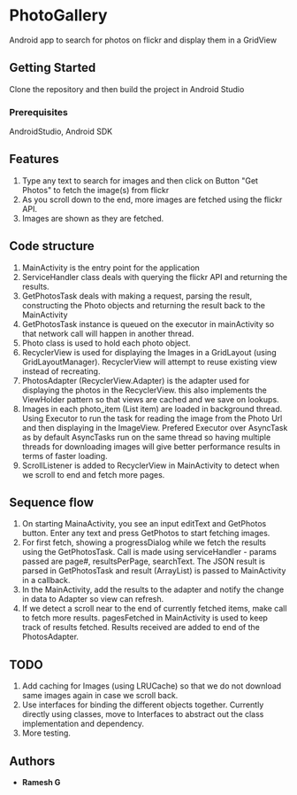 # PhotoGallery

Android app to search for photos on flickr and display them in a GridView

## Getting Started

Clone the repository and then build the project in Android Studio

### Prerequisites

AndroidStudio, Android SDK

## Features
1. Type any text to search for images and then click on Button "Get Photos" to fetch the image(s) from flickr
2. As you scroll down to the end, more images are fetched using the flickr API.
3. Images are shown as they are fetched.

## Code structure
1. MainActivity is the entry point for the application
2. ServiceHandler class deals with querying the flickr API and returning the results.
3. GetPhotosTask deals with making a request, parsing the result, constructing the Photo objects and returning the result back to the MainActivity
4. GetPhotosTask instance is queued on the executor in mainActivity so that network call will happen in another thread.
5. Photo class is used to hold each photo object.
6. RecyclerView is used for displaying the Images in a GridLayout (using GridLayoutManager). RecyclerView will attempt to reuse existing view instead of recreating.
7. PhotosAdapter (RecyclerView.Adapter) is the adapter used for displaying the photos in the RecyclerView. this also implements the ViewHolder pattern so that views are cached and we save on lookups.
8. Images in each photo_item (List item) are loaded in background thread. Using Executor to run the task for reading the image from the Photo Url and then displaying in the ImageView.
   Prefered Executor over AsyncTask as by default AsyncTasks run on the same thread so having multiple threads for downloading images will give better performance results in terms of faster loading.
9. ScrollListener is added to RecyclerView in MainActivity to detect when we scroll to end and fetch more pages.

## Sequence flow
1. On starting MainaActivity, you see an input editText and GetPhotos button. Enter any text and press GetPhotos to start fetching images.
2. For first fetch, showing a progressDialog while we fetch the results using the GetPhotosTask. Call is made using serviceHandler - params passed are page#, resultsPerPage, searchText.
   The JSON result is parsed in GetPhotosTask and result (ArrayList<Photo>) is passed to MainActivity in a callback.
3. In the MainActivity, add the results to the adapter and notify the change in data to Adapter so view can refresh.
4. If we detect a scroll near to the end of currently fetched items, make call to fetch more results. pagesFetched in MainActivity is used to keep track of results fetched.
   Results received are added to end of the PhotosAdapter.

## TODO
1. Add caching for Images (using LRUCache) so that we do not download same images again in case we scroll back.
2. Use interfaces for binding the different objects together. Currently directly using classes, move to Interfaces to abstract out the class implementation and dependency.
3. More testing.

## Authors

* **Ramesh G**